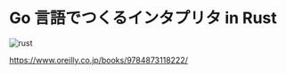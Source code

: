 # Go 言語でつくるインタプリタ in Rust

![rust](https://github.com/akthrms/ronkey/actions/workflows/rust.yml/badge.svg)

https://www.oreilly.co.jp/books/9784873118222/
